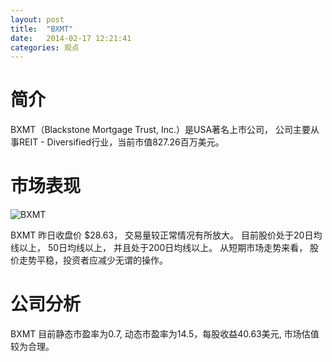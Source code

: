 ```yaml
---
layout: post
title:  "BXMT"
date:   2014-02-17 12:21:41
categories: 观点
---
```


# 简介
BXMT（Blackstone Mortgage Trust, Inc.）是USA著名上市公司，
公司主要从事REIT - Diversified行业，当前市值827.26百万美元。

# 市场表现

![BXMT](http://finviz.com/chart.ashx?t=BXMT&ty=c&ta=1&p=d&s=l)

BXMT 昨日收盘价 $28.63，
交易量较正常情况有所放大。
目前股价处于20日均线以上，
50日均线以上，
并且处于200日均线以上。
从短期市场走势来看，
股价走势平稳，投资者应减少无谓的操作。

# 公司分析
BXMT 目前静态市盈率为0.7, 动态市盈率为14.5，每股收益40.63美元,
市场估值较为合理。
